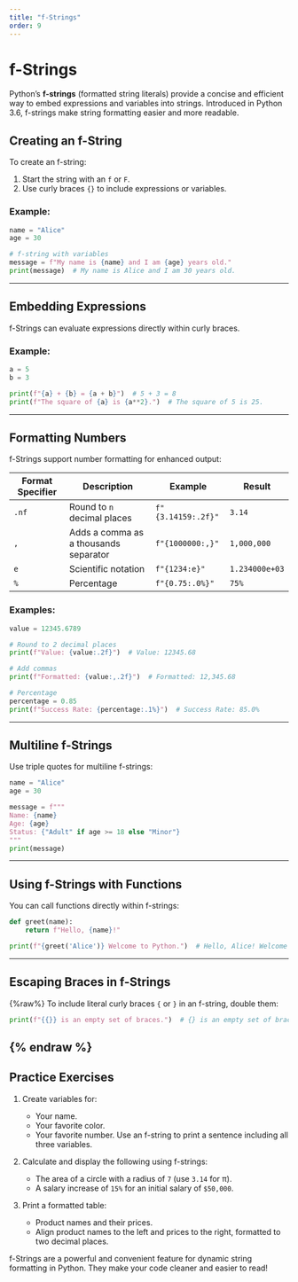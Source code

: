 ```yaml
---
title: "f-Strings"
order: 9
---
```


# f-Strings

Python’s **f-strings** (formatted string literals) provide a concise and efficient way to embed expressions and variables into strings. Introduced in Python 3.6, f-strings make string formatting easier and more readable.

## Creating an f-String

To create an f-string:
1. Start the string with an `f` or `F`.
2. Use curly braces `{}` to include expressions or variables.

### Example:
```python
name = "Alice"
age = 30

# f-string with variables
message = f"My name is {name} and I am {age} years old."
print(message)  # My name is Alice and I am 30 years old.
```

---

## Embedding Expressions

f-Strings can evaluate expressions directly within curly braces.

### Example:
```python
a = 5
b = 3

print(f"{a} + {b} = {a + b}")  # 5 + 3 = 8
print(f"The square of {a} is {a**2}.")  # The square of 5 is 25.
```

---

## Formatting Numbers

f-Strings support number formatting for enhanced output:

| Format Specifier   | Description                                | Example                  | Result       |
|--------------------|--------------------------------------------|--------------------------|--------------|
| `.nf`             | Round to `n` decimal places               | `f"{3.14159:.2f}"`      | `3.14`       |
| `,`               | Adds a comma as a thousands separator      | `f"{1000000:,}"`        | `1,000,000`  |
| `e`               | Scientific notation                       | `f"{1234:e}"`           | `1.234000e+03` |
| `%`               | Percentage                                | `f"{0.75:.0%}"`         | `75%`        |

### Examples:
```python
value = 12345.6789

# Round to 2 decimal places
print(f"Value: {value:.2f}")  # Value: 12345.68

# Add commas
print(f"Formatted: {value:,.2f}")  # Formatted: 12,345.68

# Percentage
percentage = 0.85
print(f"Success Rate: {percentage:.1%}")  # Success Rate: 85.0%
```

---

## Multiline f-Strings

Use triple quotes for multiline f-strings:
```python
name = "Alice"
age = 30

message = f"""
Name: {name}
Age: {age}
Status: {"Adult" if age >= 18 else "Minor"}
"""
print(message)
```

---

## Using f-Strings with Functions

You can call functions directly within f-strings:
```python
def greet(name):
    return f"Hello, {name}!"

print(f"{greet('Alice')} Welcome to Python.")  # Hello, Alice! Welcome to Python.
```

---

## Escaping Braces in f-Strings
{%raw%}
To include literal curly braces `{` or `}` in an f-string, double them:
```python
print(f"{{}} is an empty set of braces.")  # {} is an empty set of braces.
```
{% endraw %}
---

## Practice Exercises

1. Create variables for:
   - Your name.
   - Your favorite color.
   - Your favorite number.
   Use an f-string to print a sentence including all three variables.

2. Calculate and display the following using f-strings:
   - The area of a circle with a radius of `7` (use `3.14` for π).
   - A salary increase of `15%` for an initial salary of `$50,000`.

3. Print a formatted table:
   - Product names and their prices.
   - Align product names to the left and prices to the right, formatted to two decimal places.

f-Strings are a powerful and convenient feature for dynamic string formatting in Python. They make your code cleaner and easier to read!